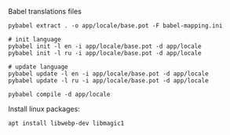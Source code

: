 Babel translations files

    pybabel extract . -o app/locale/base.pot -F babel-mapping.ini
    
    # init language
    pybabel init -l en -i app/locale/base.pot -d app/locale
    pybabel init -l ru -i app/locale/base.pot -d app/locale
    
    # update language
    pybabel update -l en -i app/locale/base.pot -d app/locale
    pybabel update -l ru -i app/locale/base.pot -d app/locale

    pybabel compile -d app/locale

Install linux packages:

    apt install libwebp-dev libmagic1
